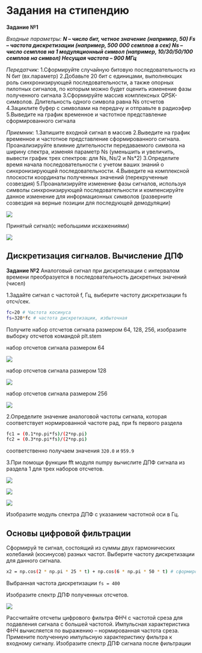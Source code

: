 # Задания на стипендию

**Задание №1**

_Входные параметры_:
***N – число бит, четное значение (например, 50)
Fs – частота дискретизации (например, 500 000 семплов в сек)
Ns – число семплов на 1 модуляционный символ (например, 10/30/50/100 семплов на символ)
Несущая частота – 900 МГц***

_Передатчик_:
1.Сформируйте случайную битовую последовательность из N бит (вх.параметр)
2.Добавьте 20 бит с единицами, выполняющих роль синхронизирующей последовательности, а также опорных пилотных сигналов, по которым можно будет оценить изменение фазы полученного сигнала
3.Сформируйте массив комплексных QPSK-символов. Длительность одного символа равна Ns отсчетов
4.Зациклите буфер с символами на передачу и отправьте в радиоэфир
5.Выведите на график временное и частотное представление сформированного сигнала

_Приемник_:
1.Запишите входной сигнал в массив 
2.Выведите на график временное и частотное представление сформированного сигнала. Проанализируйте влияние длительности передаваемого символа на ширину спектра, изменяя параметр Ns (уменьшить и увеличить, вывести график трех спектров: для Ns, Ns/2 и Ns*2)
3.Определите время начала последовательности с учетом ваших знаний о синхронизирующей последовательности.
4.Выведите на комплексной плоскости координаты полученных значений (перекрученные созвездия)
5.Проанализируйте изменение фазы сигналов, используя символы синхронизирующей последовательности и компенсируйте данное изменение для информационных символов (разверните созвездия на верные позиции для последующей демодуляции)


![](https://github.com/MargQ/sdr_curse/blob/master/8_Lesson/Screenshots/tx_sig.jpeg)

Принятый сигнал(с небольшими искажениями)


![](https://github.com/MargQ/sdr_curse/blob/master/8_Lesson/Screenshots/rx_sig.jpeg)


## Дискретизация сигналов. Вычисление ДПФ 

**Задание №2**
Аналоговый сигнал  при дискретизации с интервалом времени  преобразуется в последовательность дискретных значений (чисел)  

1.Задайте  сигнал с частотой f, Гц, выберите частоту дискретизации  fs отсч/сек. 

```sh
fc=20 # Частота косинуса  
fs=320*fc # частота дискретизации, избыточная 
```

Получите набор отсчетов сигнала размером 64, 128, 256, изобразите выборку отсчетов командой plt.stem

набор отсчетов сигнала размером 64

![](https://github.com/MargQ/sdr_curse/blob/master/sdr_task/Screenshots/X1.png)

набор отсчетов сигнала размером 128

![](https://github.com/MargQ/sdr_curse/blob/master/sdr_task/Screenshots/X2.png)

набор отсчетов сигнала размером 256

![](https://github.com/MargQ/sdr_curse/blob/master/sdr_task/Screenshots/X3.png)

2.Определите значение аналоговой частоты сигнала, которая соответствует нормированной частоте  рад,  при fs первого раздела

```sh
fc1 = (0.1*np.pi*fs)/(2*np.pi)
fc2 = (0.3*np.pi*fs)/(2*np.pi) 
```
соответственно получаем значения `320.0` и  `959.9`

3.При помощи функции fft модуля numpy вычислите ДПФ сигнала из раздела 1 для трех наборов отсчетов. 

![](https://github.com/MargQ/sdr_curse/blob/master/sdr_task/Screenshots/spectr1.png)

![](https://github.com/MargQ/sdr_curse/blob/master/sdr_task/Screenshots/spectr2.png)

![](https://github.com/MargQ/sdr_curse/blob/master/sdr_task/Screenshots/spectr2.png)

Изобразите модуль спектра ДПФ с указанием частотной оси в Гц. 
 
## Основы цифровой фильтрации

Сформируй	те сигнал, состоящий из суммы двух гармонических колебаний (косинусов) разных частот. Выберите частоту дискретизации для данного сигнала. 

```sh
x2 = np.cos(2 * np.pi * 25 * t) + np.cos(6 * np.pi * 50 * t) # сформированный сигнал 
```
Выбранная частота дискретизации `fs = 400` 

Изобразите спектр ДПФ полученных отсчетов. 

![](https://github.com/MargQ/sdr_curse/blob/master/sdr_task/Screenshots/spectr2cos.png)

Рассчитайте отсчеты цифрового фильтра ФНЧ с частотой среза для подавления сигнала с большей частотой. Импульсная характеристика ФНЧ вычисляется по  выражению   – нормированная частота среза.
Примените полученную импульсную характеристику фильтра к входному сигналу.
Изобразите спектр ДПФ сигнала после фильтрации 

